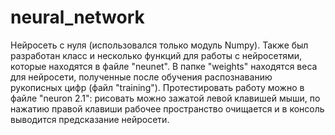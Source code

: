 # neural_network
Нейросеть с нуля (использовался только модуль Numpy). Также был разработан класс и несколько функций для работы с нейросетями, которые находятся в файле "neunet". В папке 
"weights" находятся веса для нейросети, полученные после обучения распознаванию рукописных цифр (файл "training"). Протестировать работу можно в файле "neuron 2.1":
рисовать можно зажатой левой клавишей мыши, по нажатию правой клавиши рабочее пространство очищается и в консоль выводится предсказание нейросети.
